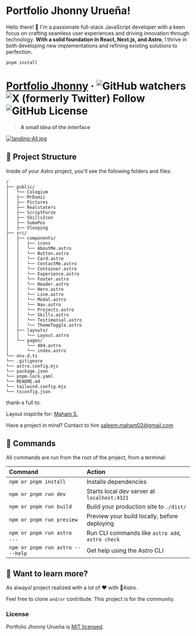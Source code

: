 # Portfolio Jhonny Urueña!

Hello there! 👋 I'm a passionate full-stack JavaScript developer with a keen focus on crafting seamless user experiences and driving innovation through technology. **With a solid foundation in React, Next.js, and Astro**, I thrive in both developing new implementations and refining existing solutions to perfection.

```sh
pnpm install
```

# [Portfolio Jhonny](https://jhonnyuruena.com/) &middot; ![GitHub watchers](https://img.shields.io/github/watchers/jhonnyrra/portfolio-jhonny) ![X (formerly Twitter) Follow](https://img.shields.io/twitter/follow/jhonnyrra) ![GitHub License](https://img.shields.io/github/license/jhonnyrra/portfolio-jhonny)

>  **A small idea of the interface**

[![landing-All.jpg](https://i.postimg.cc/d1vybvqg/landing-All.jpg)](https://postimg.cc/v1qTnJxv)

## 🚀 Project Structure

Inside of your Astro project, you'll see the following folders and files:

```text
/
├── public/
│   └── Colegium
│   ├── MrDomii
│   ├── Pictures
│   ├── Realstaters
│   ├── ScriptForze
│   ├── SkillsIcon
│   ├── SumaPos
│   ├── Vlooping
├── src/
│   ├── components/
│   │   ├── icons
│   │   └── AboutMe.astro
│   │   └── Button.astro
│   │   └── Card.astro
│   │   └── ContactMe.astro
│   │   └── Container.astro
│   │   └── Experience.astro
│   │   └── Footer.astro
│   │   └── Header.astro
│   │   └── Hero.astro
│   │   └── Line.astro
│   │   └── Modal.astro
│   │   └── Nav.astro
│   │   └── Projects.astro
│   │   └── Skills.astro
│   │   └── Testimonial.astro
│   │   └── ThemeToggle.astro
│   ├── layouts/
│   │   └── Layout.astro
│   └── pages/
│       └── 404.astro
│       └── index.astro
└── env.d.ts
└── .gitignore
└── astro.config.mjs
└── package.json
└── pnpm-lock.yaml
└── README.md
└── tailwind.config.mjs
└── tsconfig.json

```

thank-s full to:

Layout inspirite for: [Maham S.](https://www.behance.net/gallery/144641409/Personal-Portfolio-Web-Design)

Have a project in mind?
Contact to him
saleem.maham02@gmail.com

## 🧞 Commands

All commands are run from the root of the project, from a terminal:

| Command                          | Action                                           |
| :--------------------------------| :----------------------------------------------- |
| `npm or pnpm install`            | Installs dependencies                            |
| `npm or pnpm run dev`            | Starts local dev server at `localhost:4321`      |
| `npm or pnpm run build`          | Build your production site to `./dist/`          |
| `npm or pnpm run preview`        | Preview your build locally, before deploying     |
| `npm or pnpm run astro ...`      | Run CLI commands like `astro add`, `astro check` |
| `npm or pnpm run astro -- --help`| Get help using the Astro CLI                     |

## 👀 Want to learn more?

As always! project realized with a lot of ❤ with 🚀Astro.

Feel free to clone `and/or` contribute. This project is for the community.

### License

Portfolio Jhonny Urueña is [MIT licensed](./LICENSE).
